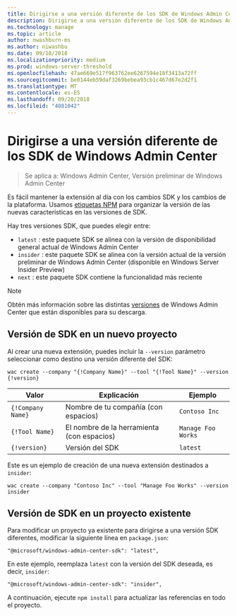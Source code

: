 ```yaml
---
title: Dirigirse a una versión diferente de los SDK de Windows Admin Center
description: Dirigirse a una versión diferente de los SDK de Windows Admin Center (proyecto Honolulu)
ms.technology: manage
ms.topic: article
author: nwashburn-ms
ms.author: niwashbu
ms.date: 09/18/2018
ms.localizationpriority: medium
ms.prod: windows-server-threshold
ms.openlocfilehash: 47ae669e517f963762ee6267594e18f3413a72ff
ms.sourcegitcommit: be0144eb59daf3269bebea93cb1c467d67e2d2f1
ms.translationtype: MT
ms.contentlocale: es-ES
ms.lasthandoff: 09/20/2018
ms.locfileid: "4081042"
---
```

# Dirigirse a una versión diferente de los SDK de Windows Admin Center

>Se aplica a: Windows Admin Center, Versión preliminar de Windows Admin Center

Es fácil mantener la extensión al día con los cambios SDK y los cambios de la plataforma.  Usamos [etiquetas NPM](https://www.npmjs.com/package/@microsoft/windows-admin-center-sdk) para organizar la versión de las nuevas características en las versiones de SDK.

Hay tres versiones SDK, que puedes elegir entre:

* ```latest``` : este paquete SDK se alinea con la versión de disponibilidad general actual de Windows Admin Center
* ```insider``` : este paquete SDK se alinea con la versión actual de la versión preliminar de Windows Admin Center (disponible en Windows Server Insider Preview)
* ```next``` : este paquete SDK contiene la funcionalidad más reciente

> [!NOTE]
> Obtén más información sobre las distintas [versiones](https://aka.ms/WACDownloadPage) de Windows Admin Center que están disponibles para su descarga.

## Versión de SDK en un nuevo proyecto

Al crear una nueva extensión, puedes incluir la ```--version``` parámetro seleccionar como destino una versión diferente del SDK:

```
wac create --company "{!Company Name}" --tool "{!Tool Name}" --version {!version}
```

| Valor | Explicación | Ejemplo |
| ----- | ----------- | ------- |
| ```{!Company Name}``` | Nombre de tu compañía (con espacios) | ```Contoso Inc``` |
| ```{!Tool Name}``` | El nombre de la herramienta (con espacios) | ```Manage Foo Works``` |
| ```{!version}``` | Versión del SDK | ```latest``` |

Este es un ejemplo de creación de una nueva extensión destinados a ```insider```:

```
wac create --company "Contoso Inc" --tool "Manage Foo Works" --version insider
```

## Versión de SDK en un proyecto existente

Para modificar un proyecto ya existente para dirigirse a una versión SDK diferentes, modificar la siguiente línea en ```package.json```:

```
"@microsoft/windows-admin-center-sdk": "latest",
```
En este ejemplo, reemplaza ```latest``` con la versión del SDK deseada, es decir, ```insider```:

```
"@microsoft/windows-admin-center-sdk": "insider",
```

A continuación, ejecute ```npm install``` para actualizar las referencias en todo el proyecto.